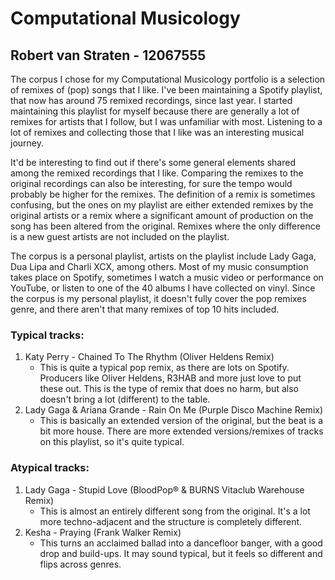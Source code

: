 # Computational Musicology

## Robert van Straten - 12067555

The corpus I chose for my Computational Musicology portfolio is a selection of remixes of (pop) songs that I like.
I've been maintaining a Spotify playlist, that now has around 75 remixed recordings, since last year. I started maintaining this playlist for myself because there are generally a lot of remixes for artists that I follow, but I was unfamiliar with most. Listening to a lot of remixes and collecting those that I like was an interesting musical journey.

It'd be interesting to find out if there's some general elements shared among the remixed recordings that I like. Comparing the remixes to the original recordings can also be interesting, for sure the tempo would probably be higher for the remixes.
The definition of a remix is sometimes confusing, but the ones on my playlist are either extended remixes by the original artists or a remix where a significant amount of production on the song has been altered from the original. Remixes where the only difference is a new guest artists are not included on the playlist.


The corpus is a personal playlist, artists on the playlist include Lady Gaga, Dua Lipa and Charli XCX, among others. Most of my music consumption takes place on Spotify, sometimes I watch a music video or performance on YouTube, or listen to one of the 40 albums I have collected on vinyl.
Since the corpus is my personal playlist, it doesn't fully cover the pop remixes genre, and there aren't that many remixes of top 10 hits included.

### Typical tracks:
1. Katy Perry - Chained To The Rhythm (Oliver Heldens Remix)
    * This is quite a typical pop remix, as there are lots on Spotify. Producers like Oliver Heldens, R3HAB and more just love to put these out. This is the type of remix that does no harm, but also doesn't bring a lot (different) to the table.
2. Lady Gaga & Ariana Grande - Rain On Me (Purple Disco Machine Remix)
    * This is basically an extended version of the original, but the beat is a bit more house. There are more extended versions/remixes of tracks on this playlist, so it's quite typical.

### Atypical tracks:
1. Lady Gaga - Stupid Love (BloodPop® & BURNS Vitaclub Warehouse Remix)
    * This is almost an entirely different song from the original. It's a lot more techno-adjacent and the structure is completely different.
2. Kesha - Praying (Frank Walker Remix)
    * This turns an acclaimed ballad into a dancefloor banger, with a good drop and build-ups. It may sound typical, but it feels so different and flips across genres.
